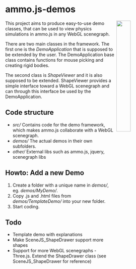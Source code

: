 # ammo.js-demos

<img src="http://granular.cs.umu.se/browserphysics/wp-content/uploads/2011/10/Sk%C3%A4rmbild-6.png" width="30%" align="right">

This project aims to produce easy-to-use demo classes, that can be used to view physics simulations in ammo.js in any WebGL scenegraph.

There are two main classes in the framework. The first one is the _DemoApplication_ that is supposed to be extended by the user. The DemoApplication base class contains functions for mouse picking and creating rigid bodies.

The second class is _ShapeViewer_ and it is also supposed to be extended. ShapeViewer provides a simple interface toward a WebGL scenegraph and can through this interface be used by the DemoApplication.

## Code structure
* _src/_ Contains code for the demo framework, which makes ammo.js collaborate with a WebGL scenegraph.
* _demos/_ The actual demos in their own subfolders.
* _other/_ External libs such as ammo.js, jquery, scenegraph libs

## Howto: Add a new Demo
1. Create a folder with a unique name in _demos/_, eg. _demos/MyDemo/_. 
2. Copy .js and .html files from _demos/TemplateDemo/_ into your new folder.
3. Start coding.

## Todo
* Template demo with explanations
* Make SceneJS_ShapeDrawer support more shapes
* Support for more WebGL scenegraphs - Three.js. Extend the ShapeDrawer class (see SceneJS_ShapeDrawer for reference)